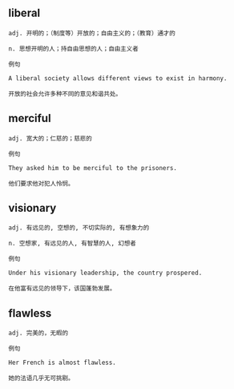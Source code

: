 ## liberal
```
adj. 开明的；（制度等）开放的；自由主义的；（教育）通才的

n. 思想开明的人；持自由思想的人；自由主义者

例句

A liberal society allows different views to exist in harmony.

开放的社会允许多种不同的意见和谐共处。
```
## merciful
```
adj. 宽大的；仁慈的；慈悲的

例句

They asked him to be merciful to the prisoners.

他们要求他对犯人怜悯。
```
## visionary
```
adj. 有远见的, 空想的, 不切实际的, 有想象力的

n. 空想家, 有远见的人, 有智慧的人, 幻想者

例句

Under his visionary leadership, the country prospered.

在他富有远见的领导下，该国蓬勃发展。
```
## flawless
```
adj. 完美的，无暇的

例句

Her French is almost flawless.

她的法语几乎无可挑剔。
```